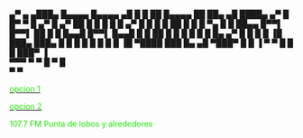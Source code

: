  

  ▄▀    ▄   ▄███▄   █▄▄▄▄ █▄▄▄▄ ▄█ █    █    ██       █▄▄▄▄ ██   ██▄   ▄█ ████▄ 
▄▀       █  █▀   ▀  █  ▄▀ █  ▄▀ ██ █    █    █ █      █  ▄▀ █ █  █  █  ██ █   █ 
█ ▀▄  █   █ ██▄▄    █▀▀▌  █▀▀▌  ██ █    █    █▄▄█     █▀▀▌  █▄▄█ █   █ ██ █   █ 
█   █ █   █ █▄   ▄▀ █  █  █  █  ▐█ ███▄ ███▄ █  █     █  █  █  █ █  █  ▐█ ▀████ 
 ███  █▄ ▄█ ▀███▀     █     █    ▐     ▀    ▀   █       █      █ ███▀   ▐       
       ▀▀▀           ▀     ▀                   █       ▀      █                 
                                              ▀              ▀                  

                                              


                                                                                                           

                                                                                                                                                    	  
<p>
<p>
<a href="http://giss.tv:8001/guerrillaradio.ogg"><div><font color="#1ee907">opcion 1</font></div></a>
<p>
<a href="https://guerrillaradio.github.io/prendelaradio/"><div><font color="#1ee907">opcion 2</font></div></a>
<p>
<p>
<div><font color="#1ee907">107.7 FM Punta de lobos y alrededores</font></div>
 
